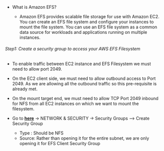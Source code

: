 * What is Amazon EFS?

    * Amazon EFS provides scalable file storage for use with Amazon EC2. You can create an EFS file system and configure your instances to mount the file system. You can use an EFS file system as a common data source for workloads and applications running on multiple instances.

###### Step1: Create a security group to access your AWS EFS Filesystem

* To enable traffic between EC2 instance and EFS Filesystem we must need to allow port 2049.
* On the EC2 client side, we must need to allow outbound access to Port 2049. As we are allowing all the outbound traffic so this pre-requisite is already met.
* On the mount target end, we must need to allow TCP Port 2049 inbound for NFS from all EC2 instances on which we want to mount the filesystem.

* Go to [**here**](https://us-west-2.console.aws.amazon.com/ec2) → NETWORK & SECURITY → Security Groups --> Create Security Group

    * Type : Should be NFS
    * Source: Rather than opening it for the entire subnet, we are only opening it for EFS Client Security Group

